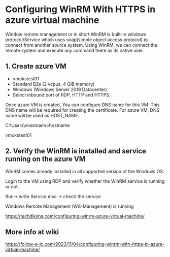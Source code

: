 # Configuring WinRM With HTTPS in azure virtual machine

Window remote management or in short WinRM is built-in windows protocol/Service which uses soap[simple object access protocol] to connect from another source system. Using WinRM, we can connect the remote system and execute any command there as its native user.


## 1. Create azure VM

* vmukstest01
* Standard B2s (2 vcpus, 4 GiB memory)
* Windows (Windows Server 2019 Datacenter)
* Select inbound port of RDP, HTTP and HTTPS.

Once azure VM is created, You can configure DNS name for this VM. This DNS name will be required for creating the certificate. For azure VM, DNS name will be used as HOST_NAME.

C:\Users\vossmann>hostname

vmukstest01

## 2. Verify the WinRM is installed and service running on the azure VM

WinRM  comes already installed in all supported version of the Windows OS. 

Login to the VM using RDP and verify whether the WinRM service is running or not.

Run-> write Service.msc -> chech the service 

Windows Remote Management (WS-Management) is running



https://techdiksha.com/configuring-winrm-azure-virtual-machine/

## More info at wiki

https://follow-e-lo.com/2023/11/04/configuring-winrm-with-https-in-azure-virtual-machine/